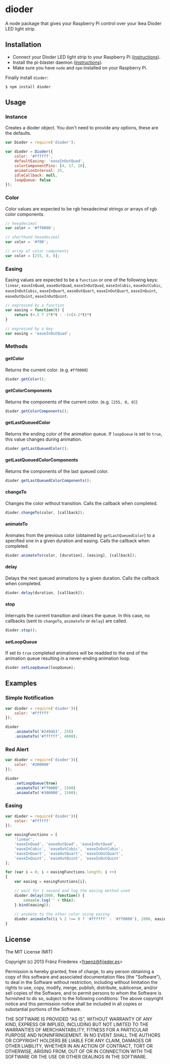 dioder
======

A node package that gives your Raspberry Pi control over your Ikea Dioder LED light strip.

## Installation

- Connect your Dioder LED light strip to your Raspberry Pi ([instructions](http://krizzblog.de/2013/12/the-pidioder/)).
- Install the pi-blaster daemon ([instructions](https://github.com/sarfata/pi-blaster)).
- Make sure you have `node` and `npm` installed on your Raspberry Pi.

Finally install `dioder`:

    $ npm install dioder


## Usage

### Instance

Creates a dioder object. You don't need to provide any options, these are the defaults.

```javascript
var Dioder = require('dioder');

var dioder = Dioder({
    color: '#ffffff',
    defaultEasing: 'easeInOutQuad',
    colorComponentPins: [4, 17, 18],
    animationInterval: 25,
    idleCallback: null,
    loopQueue: false
});
```

### Color

Color values are expected to be rgb hexadecimal strings or arrays of rgb color components.

```javascript
// hexadecimal
var color = '#ff0000';

// shorthand hexadecimal
var color = '#f00';

// array of color components
var color = [255, 0, 0];
```


### Easing

Easing values are expected to be a `function` or one of the following keys: `linear`, `easeInQuad`, `easeOutQuad`, `easeInOutQuad`, `easeInCubic`, `easeOutCubic`, `easeInOutCubic`, `easeInQuart`, `easeOutQuart`, `easeInOutQuart`, `easeInQuint`, `easeOutQuint`, `easeInOutQuint`.

```javascript
// expressed by a function
var easing = function(t) {
    return t<.5 ? 2*t*t : -1+(4-2*t)*t
}

// expressed by a key
var easing = 'easeInOutQuad';
```


### Methods

#### getColor

Returns the current color. (e.g. `#ff0000`)

```javascript
dioder.getColor();
```

#### getColorComponents

Returns the components of the current color. (e.g. `[255, 0, 0]`)

```javascript
dioder.getColorComponents();
```

#### getLastQueuedColor

Returns the ending color of the animation queue. If `loopQueue` is set to `true`, this value changes during animation.

```javascript
dioder.getLastQueuedColor();
```

#### getLastQueuedColorComponents

Returns the components of the last queued color.

```javascript
dioder.getLastQueuedColorComponents();
```

#### changeTo

Changes the color without transition. Calls the callback when completed.

```javascript
dioder.changeTo(color, [callback]);
```

#### animateTo

Animates from the previous color (obtained by `getLastQueuedColor`) to a specified one in a given duration and easing. Calls the callback when completed.

```javascript
dioder.animateTo(color, [duration], [easing], [callback]);
```

#### delay

Delays the next queued animations by a given duration. Calls the callback when completed.

```javascript
dioder.delay(duration, [callback]);
```

#### stop

Interrupts the current transition and clears the queue. In this case, no callbacks (sent to `changeTo`, `animateTo` or `delay`) are called.

```javascript
dioder.stop();
```

#### setLoopQueue

If set to `true` completed animations will be readded to the end of the animation queue resulting in a never-ending animation loop.

```javascript
dioder.setLoopQueue(loopQueue);
```

## Examples

### Simple Notification

```javascript
var dioder = require('dioder')({
    color: '#ffffff'
});

dioder
    .animateTo('#249db3', 250)
    .animateTo('#ffffff', 4000);
```

### Red Alert

```javascript
var dioder = require('dioder')({
    color: '#300000'
});

dioder
    .setLoopQueue(true)
    .animateTo('#ff0000', 1500)
    .animateTo('#300000', 1500);
```

### Easing

```javascript
var dioder = require('dioder')({
    color: '#ffffff'
});

var easingFunctions = [
    'linear',
    'easeInQuad', 'easeOutQuad', 'easeInOutQuad',
    'easeInCubic', 'easeOutCubic', 'easeInOutCubic',
    'easeInQuart', 'easeOutQuart', 'easeInOutQuart',
    'easeInQuint', 'easeOutQuint', 'easeInOutQuint'
];

for (var i = 0; i < easingFunctions.length; i ++)
{
    var easing = easingFunctions[i];

    // wait for 1 second and log the easing method used
    dioder.delay(1000, function() {
        console.log('' + this);
    }.bind(easing));
    
    // animate to the other color using easing
    dioder.animateTo((i % 2 !== 0 ? '#ffffff' : '#ff0000'), 2000, easing);
}
```


## License

The MIT License (MIT)

Copyright (c) 2013 Fränz Friederes <[fraenz@frieder.es](mailto:fraenz@frieder.es)>

Permission is hereby granted, free of charge, to any person obtaining a copy of this software and associated documentation files (the "Software"), to deal in the Software without restriction, including without limitation the rights to use, copy, modify, merge, publish, distribute, sublicense, and/or sell copies of the Software, and to permit persons to whom the Software is furnished to do so, subject to the following conditions:
The above copyright notice and this permission notice shall be included in all copies or substantial portions of the Software.

THE SOFTWARE IS PROVIDED "AS IS", WITHOUT WARRANTY OF ANY KIND, EXPRESS OR IMPLIED, INCLUDING BUT NOT LIMITED TO THE WARRANTIES OF MERCHANTABILITY, FITNESS FOR A PARTICULAR PURPOSE AND NONINFRINGEMENT. IN NO EVENT SHALL THE AUTHORS OR COPYRIGHT HOLDERS BE LIABLE FOR ANY CLAIM, DAMAGES OR OTHER LIABILITY, WHETHER IN AN ACTION OF CONTRACT, TORT OR OTHERWISE, ARISING FROM, OUT OF OR IN CONNECTION WITH THE SOFTWARE OR THE USE OR OTHER DEALINGS IN THE SOFTWARE.
